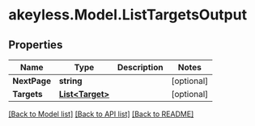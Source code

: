 # akeyless.Model.ListTargetsOutput
## Properties

Name | Type | Description | Notes
------------ | ------------- | ------------- | -------------
**NextPage** | **string** |  | [optional] 
**Targets** | [**List&lt;Target&gt;**](Target.md) |  | [optional] 

[[Back to Model list]](../README.md#documentation-for-models) [[Back to API list]](../README.md#documentation-for-api-endpoints) [[Back to README]](../README.md)

